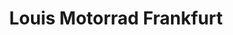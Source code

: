 ---
title: "Louis Motorrad Frankfurt"
url: /frankfurt-am-main/louis-motorrad-frankfurt/
shop: Motorrad
---